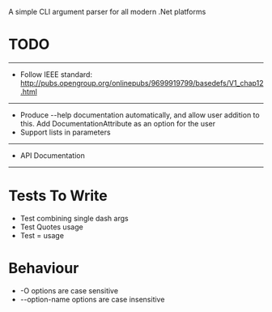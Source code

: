 A simple CLI argument parser for all modern .Net platforms

# TODO

---
* Follow IEEE standard: http://pubs.opengroup.org/onlinepubs/9699919799/basedefs/V1_chap12.html

---
* Produce --help documentation automatically, and allow user addition to this. Add DocumentationAttribute as an option for the user
* Support lists in parameters

---
* API Documentation

---

# Tests To Write

* Test combining single dash args
* Test Quotes usage
* Test = usage

# Behaviour

* -O options are case sensitive
* --option-name options are case insensitive
